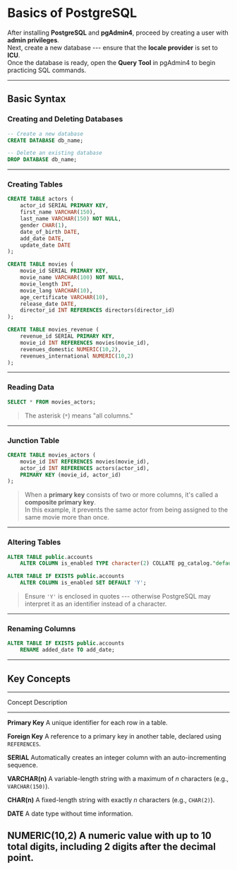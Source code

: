 # **Basics of PostgreSQL**

After installing **PostgreSQL** and **pgAdmin4**, proceed by creating a
user with **admin privileges**.\
Next, create a new database --- ensure that the **locale provider** is
set to **ICU**.\
Once the database is ready, open the **Query Tool** in pgAdmin4 to begin
practicing SQL commands.

------------------------------------------------------------------------

## **Basic Syntax**

### **Creating and Deleting Databases**

``` sql
-- Create a new database
CREATE DATABASE db_name;

-- Delete an existing database
DROP DATABASE db_name;
```

------------------------------------------------------------------------

### **Creating Tables**

``` sql
CREATE TABLE actors (
    actor_id SERIAL PRIMARY KEY, 
    first_name VARCHAR(150),
    last_name VARCHAR(150) NOT NULL,
    gender CHAR(1),
    date_of_birth DATE,
    add_date DATE,
    update_date DATE
);

CREATE TABLE movies (
    movie_id SERIAL PRIMARY KEY,
    movie_name VARCHAR(100) NOT NULL,
    movie_length INT,
    movie_lang VARCHAR(10),
    age_certificate VARCHAR(10),
    release_date DATE,
    director_id INT REFERENCES directors(director_id)
);

CREATE TABLE movies_revenue (
    revenue_id SERIAL PRIMARY KEY,
    movie_id INT REFERENCES movies(movie_id),
    revenues_domestic NUMERIC(10,2),
    revenues_international NUMERIC(10,2)
);
```

------------------------------------------------------------------------

### **Reading Data**

``` sql
SELECT * FROM movies_actors;
```

> The asterisk (`*`) means "all columns."

------------------------------------------------------------------------

### **Junction Table**

``` sql
CREATE TABLE movies_actors (
    movie_id INT REFERENCES movies(movie_id),
    actor_id INT REFERENCES actors(actor_id),
    PRIMARY KEY (movie_id, actor_id)
);
```

> When a **primary key** consists of two or more columns, it's called a
> **composite primary key**.\
> In this example, it prevents the same actor from being assigned to the
> same movie more than once.

------------------------------------------------------------------------

### **Altering Tables**

``` sql
ALTER TABLE public.accounts
    ALTER COLUMN is_enabled TYPE character(2) COLLATE pg_catalog."default";

ALTER TABLE IF EXISTS public.accounts
    ALTER COLUMN is_enabled SET DEFAULT 'Y';
```

> Ensure `'Y'` is enclosed in quotes --- otherwise PostgreSQL may
> interpret it as an identifier instead of a character.

------------------------------------------------------------------------

### **Renaming Columns**

``` sql
ALTER TABLE IF EXISTS public.accounts
    RENAME added_date TO add_date;
```

------------------------------------------------------------------------

## **Key Concepts**

  -----------------------------------------------------------------------
  Concept                       Description
  ----------------------------- -----------------------------------------
  **Primary Key**               A unique identifier for each row in a
                                table.

  **Foreign Key**               A reference to a primary key in another
                                table, declared using `REFERENCES`.

  **SERIAL**                    Automatically creates an integer column
                                with an auto-incrementing sequence.

  **VARCHAR(n)**                A variable-length string with a maximum
                                of *n* characters (e.g., `VARCHAR(150)`).

  **CHAR(n)**                   A fixed-length string with exactly *n*
                                characters (e.g., `CHAR(2)`).

  **DATE**                      A date type without time information.

  **NUMERIC(10,2)**             A numeric value with up to 10 total
                                digits, including 2 digits after the
                                decimal point.
  -----------------------------------------------------------------------
